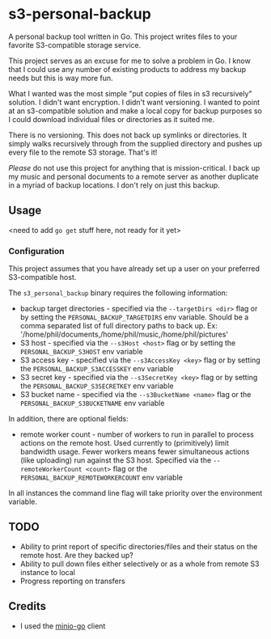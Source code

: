 # s3-personal-backup

A personal backup tool written in Go. This project writes files to your favorite S3-compatible
storage service.

This project serves as an excuse for me to solve a problem in Go. I know that
I could use any number of existing products to address my backup needs but this is
way more fun.

What I wanted was the most simple "put copies of files in s3 recursively" solution. I didn't
want encryption. I didn't want versioning. I wanted to point at an s3-compatible solution
and make a local copy for backup purposes so I could download individual files or directories
as it suited me.

There is no versioning. This does not back up symlinks or directories. It simply
walks recursively through from the supplied directory and pushes up every file to
the remote S3 storage. That's it!

*Please* do not use this project for anything that is mission-critical. I back up
my music and personal documents to a remote server as another duplicate in a myriad
of backup locations. I don't rely on just this backup.

## Usage

<need to add `go get` stuff here, not ready for it yet>

### Configuration

This project assumes that you have already set up a user on your preferred S3-compatible host.

The `s3_personal_backup` binary requires the following information:

* backup target directories - specified via the `--targetDirs <dir>` flag or by setting the `PERSONAL_BACKUP_TARGETDIRS` env variable. Should be a comma separated list of full directory paths to back up. Ex: '/home/phil/documents,/home/phil/music,/home/phil/pictures'
* S3 host - specified via the `--s3Host <host>` flag or by setting the `PERSONAL_BACKUP_S3HOST` env variable
* S3 access key - specified via the `--s3AccessKey <key>` flag or by setting the `PERSONAL_BACKUP_S3ACCESSKEY` env variable
* S3 secret key - specified via the `--s3SecretKey <key>` flag or by setting the `PERSONAL_BACKUP_S3SECRETKEY` env variable
* S3 bucket name - specified via the `--s3BucketName <name>` flag or the `PERSONAL_BACKUP_S3BUCKETNAME` env variable

In addition, there are optional fields:

* remote worker count - number of workers to run in parallel to process actions on the remote host. Used currently to (primitively) limit bandwidth usage. Fewer workers means fewer simultaneous actions (like uploading) run against the S3 host. Specified via the `--remoteWorkerCount <count>` flag or the `PERSONAL_BACKUP_REMOTEWORKERCOUNT` env variable

In all instances the command line flag will take priority over the environment variable.

## TODO

* Ability to print report of specific directories/files and their status on the remote host. Are they backed up?
* Ability to pull down files either selectively or as a whole from remote S3 instance to local
* Progress reporting on transfers

## Credits

* I used the [minio-go](https://github.com/minio/minio-go) client
